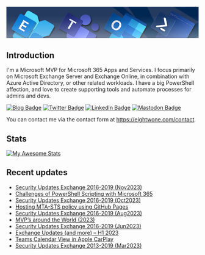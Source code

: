 ![Banner](assets/Metro_v6_Banner_GitHub.jpg)

## Introduction
I'm a Microsoft MVP for Microsoft 365 Apps and Services. I focus primarily on Microsoft Exchange Server and Exchange Online, 
in combination with Azure Active Directory, or other related workloads. I have a big PowerShell affection, and love to create 
supporting tools and automate processes for admins and devs.

<a href="https://eightwone.com"><img src="https://img.shields.io/badge/-Blog-blue?style=for-the-badge&logo=wordpress&logoColor=white" alt="Blog Badge"/></a>
<a href="https://twitter.com/mderooij"><img src="https://img.shields.io/badge/Twitter-blue?style=for-the-badge&logo=twitter&logoColor=white" alt="Twitter Badge"/></a>
<a href="https://nl.linkedin.com/in/michelderooij"><img src="https://img.shields.io/badge/LinkedIn-blue?style=for-the-badge&logo=linkedin&logoColor=white" alt="LinkedIn Badge"/></a>
<a rel="me" href="https://mastodon.cloud/@mderooij"><img src="https://img.shields.io/badge/-Mastodon-blueviolet?style=for-the-badge&logo=mastodon&logoColor=white" alt="Mastodon Badge"/></a>

You can contact me via the contact form at https://eightwone.com/contact.

## Stats
[![My Awesome Stats](https://awesome-github-stats.azurewebsites.net/user-stats/michelderooij?cardType=level&theme=github-dark&preferLogin=false)](https://git.io/awesome-stats-card)

## Recent updates
<!-- LATESTACTIVITY:START -->
- [Security Updates Exchange 2016-2019 &lpar;Nov2023&rpar;](https://eightwone.com/2023/11/14/security-updates-exchange-2016-2019-nov2023/)
- [Challenges of PowerShell Scripting with Microsoft 365](https://eightwone.com/2023/10/16/challenges-of-powershell-scripting-with-microsoft-365/)
- [Security Updates Exchange 2016-2019 &lpar;Oct2023&rpar;](https://eightwone.com/2023/10/10/security-updates-exchange-2016-2019-oct2023/)
- [Hosting MTA-STS policy using GitHub Pages](https://eightwone.com/2023/10/05/hosting-mta-sts-policy-using-github-pages/)
- [Security Updates Exchange 2016-2019 &lpar;Aug2023&rpar;](https://eightwone.com/2023/08/08/security-updates-exchange-2016-2019-aug2023/)
- [MVP’s around the World &lpar;2023&rpar;](https://eightwone.com/2023/07/18/mvps-around-the-world-2023/)
- [Security Updates Exchange 2016-2019 &lpar;Jun2023&rpar;](https://eightwone.com/2023/06/13/security-updates-exchange-2016-2019-jun2023/)
- [Exchange Updates &lpar;and more&rpar; – H1 2023](https://eightwone.com/2023/05/04/exchange-updates-and-more-h1-2023/)
- [Teams Calendar View in Apple CarPlay](https://eightwone.com/2023/03/30/teams-calendar-view-in-apple-carplay/)
- [Security Updates Exchange 2013-2019 &lpar;Mar2023&rpar;](https://eightwone.com/2023/03/14/security-updates-exchange-2013-2019-mar2023/)
<!-- LATESTACTIVITY:END -->
